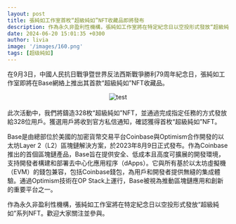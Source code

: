 ```yaml
---
layout: post
title: 張純如工作室首枚“超級純如”NFT收藏品即將發布
description: 作為永久非盈利性機構，張純如工作室將在特定紀念日以空投形式發放“超級純如”系列NFT
date: 2024-06-20 15:01:35 +0300
author: livia
image: '/images/160.png'
tags: [超级純如]
---
```


在9月3日，中國人民抗日戰爭暨世界反法西斯戰爭勝利79周年紀念日，張純如工作室即將在Base網絡上推出其首款“超級純如”NFT收藏品。

<center><img src="https://en.irischanglabs.com/images/161.jpg" title="test"></center>
<br>
此次活動中，我們將鑄造328枚“超級純如”NFT，並通過完成指定任務的方式發放給328位用戶。獲選用戶將收到官方私信通知，確認獲得首枚“超級純如”NFT。

Base是由總部位於美國的加密貨幣交易平台Coinbase與Optimism合作開發的以太坊Layer 2（L2）區塊鏈解決方案，於2023年8月9日正式發布。作為Coinbase推出的首個區塊鏈產品，Base旨在提供安全、低成本且高度可擴展的開發環境，支持開發者構建和部署去中心化應用程序（dApps）。它與所有基於以太坊虛擬機（EVM）的錢包兼容，包括Coinbase錢包，為用戶和開發者提供無縫的集成體驗。通過Optimism技術在OP Stack上運行，Base被視為推動區塊鏈應用和創新的重要平台之一。

作為永久非盈利性機構，張純如工作室將在特定紀念日以空投形式發放“超級純如”系列NFT。歡迎大家關注並參與。

